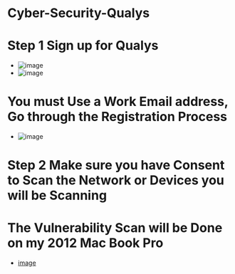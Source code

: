 # Cyber-Security-Qualys
# Step 1 Sign up for Qualys
 * ![image](https://github.com/rogerbarrow/Cyber-Security-Qualys/assets/46138186/885f0aa4-5a05-4f63-bd76-f47914b52761)
 * ![image](https://github.com/rogerbarrow/Cyber-Security-Qualys/assets/46138186/e5a0fd7a-7d36-4bf9-8e2f-4fc3ccf3a94d)
# You must Use a Work Email address, Go through the Registration Process
 * ![image](https://github.com/rogerbarrow/Cyber-Security-Qualys/assets/46138186/8d73f7f3-76c3-4586-8448-975405f44156)

# Step 2 Make sure you have Consent to Scan the Network or Devices you will be Scanning 
# The Vulnerability Scan will be Done on my 2012 Mac Book Pro
  * [image](https://github.com/rogerbarrow/Cyber-Security-Qualys/assets/46138186/e2d06ede-3308-4f30-bb58-9b24c7d5f893)
